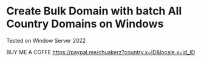 # Create Bulk Domain with batch All Country Domains on Windows

Tested on Window Server 2022


BUY ME A COFFE
https://paypal.me/chuakerz?country.x=ID&locale.x=id_ID
